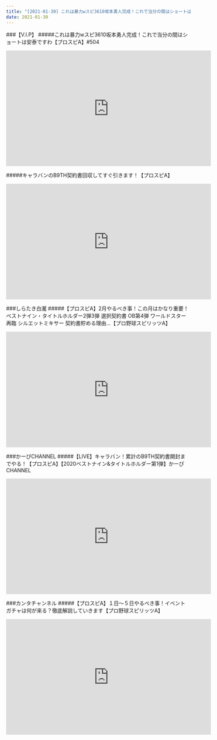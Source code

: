```yaml
---
title: "[2021-01-30] これは暴力wスピ3610坂本勇人完成！これで当分の間はショートは安泰ですわ【プロスピA】#504 他"
date: 2021-01-30
---
```

###【V.I.P】
#####これは暴力wスピ3610坂本勇人完成！これで当分の間はショートは安泰ですわ【プロスピA】#504
<iframe width="560" height="315" src="https://www.youtube.com/embed/ABpvTdybCwM" frameborder="0" allow="accelerometer; autoplay; clipboard-write; encrypted-media; gyroscope; picture-in-picture" allowfullscreen></iframe>

#####キャラバンのB9TH契約書回収してすぐ引きます！【プロスピA】
<iframe width="560" height="315" src="https://www.youtube.com/embed/15fNGDgixqI" frameborder="0" allow="accelerometer; autoplay; clipboard-write; encrypted-media; gyroscope; picture-in-picture" allowfullscreen></iframe>

###しらたき白瀧
#####【プロスピA】2月やるべき事！この月はかなり重要！ベストナイン・タイトルホルダー2弾3弾 選択契約書 OB第4弾 ワールドスター再臨 シルエットミキサー 契約書貯める理由…【プロ野球スピリッツA】
<iframe width="560" height="315" src="https://www.youtube.com/embed/_1iWlPZgh34" frameborder="0" allow="accelerometer; autoplay; clipboard-write; encrypted-media; gyroscope; picture-in-picture" allowfullscreen></iframe>

###かーぴCHANNEL
#####【LIVE】キャラバン！累計のB9TH契約書開封までやる！【プロスピA】【2020ベストナイン&amp;タイトルホルダー第1弾】かーぴCHANNEL
<iframe width="560" height="315" src="https://www.youtube.com/embed/qKEWeGdUgfk" frameborder="0" allow="accelerometer; autoplay; clipboard-write; encrypted-media; gyroscope; picture-in-picture" allowfullscreen></iframe>

###カンタチャンネル
#####【プロスピA】１日～５日やるべき事！イベントガチャは何が来る？徹底解説していきます【プロ野球スピリッツA】
<iframe width="560" height="315" src="https://www.youtube.com/embed/JgaEmwJfsdg" frameborder="0" allow="accelerometer; autoplay; clipboard-write; encrypted-media; gyroscope; picture-in-picture" allowfullscreen></iframe>

